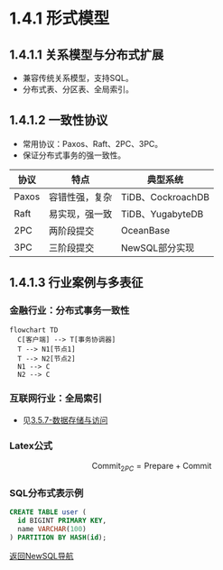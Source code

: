 # 1.4.1 形式模型

## 1.4.1.1 关系模型与分布式扩展

- 兼容传统关系模型，支持SQL。
- 分布式表、分区表、全局索引。

## 1.4.1.2 一致性协议

- 常用协议：Paxos、Raft、2PC、3PC。
- 保证分布式事务的强一致性。

| 协议 | 特点 | 典型系统 |
|------|------|----------|
| Paxos | 容错性强，复杂 | TiDB、CockroachDB |
| Raft  | 易实现，强一致 | TiDB、YugabyteDB |
| 2PC   | 两阶段提交 | OceanBase |
| 3PC   | 三阶段提交 | NewSQL部分实现 |

## 1.4.1.3 行业案例与多表征

### 金融行业：分布式事务一致性

```mermaid
flowchart TD
  C[客户端] --> T[事务协调器]
  T --> N1[节点1]
  T --> N2[节点2]
  N1 --> C
  N2 --> C
```

### 互联网行业：全局索引

- 见[3.5.7-数据存储与访问](../../3-数据模型与算法/3.5-数据分析与ETL/3.5.7-数据存储与访问.md)

### Latex公式

$$
\text{Commit}_{2PC} = \text{Prepare} + \text{Commit}
$$

### SQL分布式表示例

```sql
CREATE TABLE user (
  id BIGINT PRIMARY KEY,
  name VARCHAR(100)
) PARTITION BY HASH(id);
```

[返回NewSQL导航](README.md)
